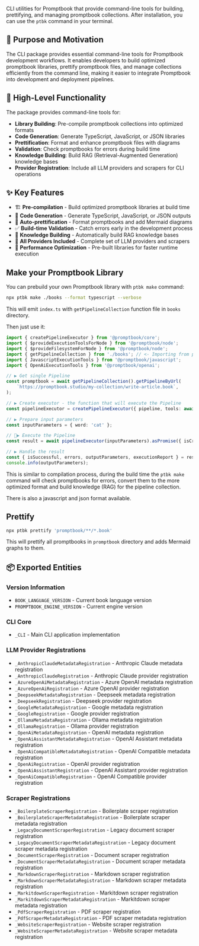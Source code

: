 CLI utilities for Promptbook that provide command-line tools for building, prettifying, and managing promptbook collections. After installation, you can use the `ptbk` command in your terminal.

## 🎯 Purpose and Motivation

The CLI package provides essential command-line tools for Promptbook development workflows. It enables developers to build optimized promptbook libraries, prettify promptbook files, and manage collections efficiently from the command line, making it easier to integrate Promptbook into development and deployment pipelines.

## 🔧 High-Level Functionality

The package provides command-line tools for:
- **Library Building**: Pre-compile promptbook collections into optimized formats
- **Code Generation**: Generate TypeScript, JavaScript, or JSON libraries
- **Prettification**: Format and enhance promptbook files with diagrams
- **Validation**: Check promptbooks for errors during build time
- **Knowledge Building**: Build RAG (Retrieval-Augmented Generation) knowledge bases
- **Provider Registration**: Include all LLM providers and scrapers for CLI operations

## ✨ Key Features

- 🏗️ **Pre-compilation** - Build optimized promptbook libraries at build time
- 📝 **Code Generation** - Generate TypeScript, JavaScript, or JSON outputs
- 🎨 **Auto-prettification** - Format promptbooks and add Mermaid diagrams
- ✅ **Build-time Validation** - Catch errors early in the development process
- 🧠 **Knowledge Building** - Automatically build RAG knowledge bases
- 🔧 **All Providers Included** - Complete set of LLM providers and scrapers
- 🚀 **Performance Optimization** - Pre-built libraries for faster runtime execution

## Make your Promptbook Library

You can prebuild your own Promptbook library with `ptbk make` command:

```bash
npx ptbk make ./books --format typescript --verbose
```

This will emit `index.ts` with `getPipelineCollection` function file in `books` directory.

Then just use it:

```typescript
import { createPipelineExecutor } from '@promptbook/core';
import { $provideExecutionToolsForNode } from '@promptbook/node';
import { $provideFilesystemForNode } from '@promptbook/node';
import { getPipelineCollection } from './books'; // <- Importing from pre-built library
import { JavascriptExecutionTools } from '@promptbook/javascript';
import { OpenAiExecutionTools } from '@promptbook/openai';

// ▶ Get single Pipeline
const promptbook = await getPipelineCollection().getPipelineByUrl(
    `https://promptbook.studio/my-collection/write-article.book`,
);

// ▶ Create executor - the function that will execute the Pipeline
const pipelineExecutor = createPipelineExecutor({ pipeline, tools: await $provideExecutionToolsForNode() });

// ▶ Prepare input parameters
const inputParameters = { word: 'cat' };

// 🚀▶ Execute the Pipeline
const result = await pipelineExecutor(inputParameters).asPromise({ isCrashedOnError: true });

// ▶ Handle the result
const { isSuccessful, errors, outputParameters, executionReport } = result;
console.info(outputParameters);
```

This is similar to compilation process, during the build time the `ptbk make` command will check promptbooks for errors, convert them to the more optimized format and build knowledge (RAG) for the pipeline collection.

There is also a javascript and json format available.

## Prettify

```bash
npx ptbk prettify 'promptbook/**/*.book'
```

This will prettify all promptbooks in `promptbook` directory and adds Mermaid graphs to them.

## 📦 Exported Entities

### Version Information
- `BOOK_LANGUAGE_VERSION` - Current book language version
- `PROMPTBOOK_ENGINE_VERSION` - Current engine version

### CLI Core
- `_CLI` - Main CLI application implementation

### LLM Provider Registrations
- `_AnthropicClaudeMetadataRegistration` - Anthropic Claude metadata registration
- `_AnthropicClaudeRegistration` - Anthropic Claude provider registration
- `_AzureOpenAiMetadataRegistration` - Azure OpenAI metadata registration
- `_AzureOpenAiRegistration` - Azure OpenAI provider registration
- `_DeepseekMetadataRegistration` - Deepseek metadata registration
- `_DeepseekRegistration` - Deepseek provider registration
- `_GoogleMetadataRegistration` - Google metadata registration
- `_GoogleRegistration` - Google provider registration
- `_OllamaMetadataRegistration` - Ollama metadata registration
- `_OllamaRegistration` - Ollama provider registration
- `_OpenAiMetadataRegistration` - OpenAI metadata registration
- `_OpenAiAssistantMetadataRegistration` - OpenAI Assistant metadata registration
- `_OpenAiCompatibleMetadataRegistration` - OpenAI Compatible metadata registration
- `_OpenAiRegistration` - OpenAI provider registration
- `_OpenAiAssistantRegistration` - OpenAI Assistant provider registration
- `_OpenAiCompatibleRegistration` - OpenAI Compatible provider registration

### Scraper Registrations
- `_BoilerplateScraperRegistration` - Boilerplate scraper registration
- `_BoilerplateScraperMetadataRegistration` - Boilerplate scraper metadata registration
- `_LegacyDocumentScraperRegistration` - Legacy document scraper registration
- `_LegacyDocumentScraperMetadataRegistration` - Legacy document scraper metadata registration
- `_DocumentScraperRegistration` - Document scraper registration
- `_DocumentScraperMetadataRegistration` - Document scraper metadata registration
- `_MarkdownScraperRegistration` - Markdown scraper registration
- `_MarkdownScraperMetadataRegistration` - Markdown scraper metadata registration
- `_MarkitdownScraperRegistration` - Markitdown scraper registration
- `_MarkitdownScraperMetadataRegistration` - Markitdown scraper metadata registration
- `_PdfScraperRegistration` - PDF scraper registration
- `_PdfScraperMetadataRegistration` - PDF scraper metadata registration
- `_WebsiteScraperRegistration` - Website scraper registration
- `_WebsiteScraperMetadataRegistration` - Website scraper metadata registration
